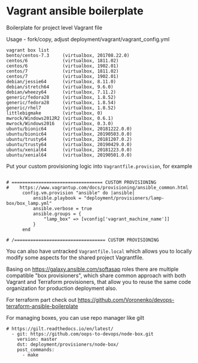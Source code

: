 Vagrant ansible boilerplate
===========================

Boilerplate for project level Vagrant file


Usage - fork/copy, adjust  deployment/vagrant/vagrant_config.yml

```
vagrant box list
bento/centos-7.3     (virtualbox, 201708.22.0)
centos/6             (virtualbox, 1811.02)
centos/6             (virtualbox, 1902.01)
centos/7             (virtualbox, 1811.02)
centos/7             (virtualbox, 1902.01)
debian/jessie64      (virtualbox, 8.11.0)
debian/stretch64     (virtualbox, 9.6.0)
debian/wheezy64      (virtualbox, 7.11.2)
generic/fedora28     (virtualbox, 1.8.52)
generic/fedora28     (virtualbox, 1.8.54)
generic/rhel7        (virtualbox, 1.8.52)
littlebigmake        (virtualbox, 0)
mwrock/Windows2012R2 (virtualbox, 0.6.1)
mwrock/Windows2016   (virtualbox, 0.3.0)
ubuntu/bionic64      (virtualbox, 20181222.0.0)
ubuntu/bionic64      (virtualbox, 20190503.0.0)
ubuntu/trusty64      (virtualbox, 20181207.0.2)
ubuntu/trusty64      (virtualbox, 20190429.0.0)
ubuntu/xenial64      (virtualbox, 20181223.0.0)
ubuntu/xenial64      (virtualbox, 20190501.0.0)
```


Put your custom provisioning logic into `Vagrantfile.provision`, for example

```

# ================================== CUSTOM PROVISIONING
#    https://www.vagrantup.com/docs/provisioning/ansible_common.html
      config.vm.provision "ansible" do |ansible|
          ansible.playbook = "deployment/provisioners/lamp-box/box_lamp.yml"
          ansible.verbose = true
          ansible.groups = {
              "lamp_box" => [vconfig['vagrant_machine_name']]
          }
      end

# /================================== CUSTOM PROVISIONING

```

You can also have untracked `Vagrantfile.local` which allows you to locally modify some aspects for the shared project Vagrantfile.


Basing on https://galaxy.ansible.com/softasap roles  there are multiple compatible "box provisioners",
which share common approach with both Vagrant and Terraform provisioners, that allow you to reuse the same 
code organization for production deployment also.

For terraform part check out https://github.com/Voronenko/devops-terraform-ansible-boilerplate


For managing boxes, you can use repo manager like gilt

```
# https://gilt.readthedocs.io/en/latest/
  - git: https://github.com/oops-to-devops/node-box.git
    version: master
    dst: deployment/provisioners/node-box/
    post_commands:
      - make
```

